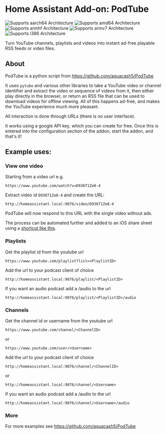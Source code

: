 # Home Assistant Add-on: PodTube

![Supports aarch64 Architecture][aarch64-shield]
![Supports amd64 Architecture][amd64-shield]
![Supports armhf Architecture][armhf-shield]
![Supports armv7 Architecture][armv7-shield]
![Supports i386 Architecture][i386-shield]

[aarch64-shield]: https://img.shields.io/badge/aarch64-yes-green.svg
[amd64-shield]: https://img.shields.io/badge/amd64-yes-green.svg
[armhf-shield]: https://img.shields.io/badge/armhf-yes-green.svg
[armv7-shield]: https://img.shields.io/badge/armv7-yes-green.svg
[i386-shield]: https://img.shields.io/badge/i386-yes-green.svg

Turn YouTube channels, playlists and videos into instant ad-free playable
RSS feeds or video files.

## About

PodTube is a python script from https://github.com/aquacash5/PodTube

It uses `pytube` and various other libraries to take a YouTube video or channel identifier and extract the video or sequence of videos from it, then either play
directly in the browser, or return an RSS file that can be used to download
videos for offline viewing. All of this happens ad-free, and makes the YouTube experience much more pleasant.

All interaction is done through URLs (there is no user interface).

It works using a google API key, which you can create for free. Once this is entered into the configuration section of the addon, start the addon, and that's it!

## Example uses:

### View one video

Starting from a video url e.g.

```
https://www.youtube.com/watch?v=D936T1Ze8-4
```

Extract video id `D936T1Ze8-4` and create the URL:

```
http://homeassistant.local:9876/video/D936T1Ze8-4
```

PodTube will now respond to this URL with the single video without ads.

The process can be automated further and added to an iOS share sheet using a
[shortcut like this](https://www.icloud.com/shortcuts/2f01d59d3f714dfab7e938561f5262ea).

### Playlists

Get the playlist id from the youtube url

```
https://www.youtube.com/playlist?list=<PlaylistID>
```

Add the url to your podcast client of choice

```
http://homeassistant.local:9876/playlist/<PlaylistID>
```

If you want an audio podcast add a /audio to the url

```
http://homeassistant.local:9876/playlist/<PlaylistID>/audio
```

### Channels

Get the channel id or username from the youtube url

```
https://www.youtube.com/channel/<ChannelID>
```

or

```
https://www.youtube.com/user/<Username>
```

Add the url to your podcast client of choice

```
http://homeassistant.local:9876/channel/<ChannelID>
```

or

```
http://homeassistant.local:9876/channel/<Username>
```

If you want an audio podcast add a /audio to the url

```
http://homeassistant.local:9876/channel/<Username>/audio
```

### More

For more examples see
https://github.com/aquacash5/PodTube
